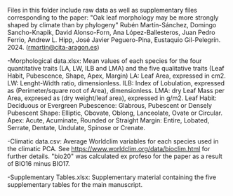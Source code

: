 Files in this folder include raw data as well as supplementary files corresponding to the paper: "Oak leaf morphology may be more strongly shaped by climate than by phylogeny" Rubén Martín-Sánchez, Domingo Sancho-Knapik, David Alonso-Forn, Ana López-Ballesteros, Juan Pedro Ferrio, Andrew L. Hipp, José Javier Peguero-Pina, Eustaquio Gil-Pelegrín. 2024.
(rmartin@cita-aragon.es)

-Morphological data.xlsx: Mean values of each species for the four quantitative traits (LA, LW, ILB and LMA) and the five qualitative traits (Leaf Habit, Pubescence, Shape, Apex, Margin)
LA: Leaf Area, expressed in cm2.
LW: Lenght-Width ratio, dimensionless.
ILB: Index of Lobulation, expressed as (Perimeter/square root of Area), dimensionless.
LMA: dry Leaf Mass per Area, expresed as (dry weight/leaf area), expressed in g/m2.
Leaf Habit: Deciduous or Evergreen
Pubescence: Glabrous, Pubescent or Densely Pubescent
Shape: Elliptic, Obovate, Oblong, Lanceolate, Ovate or Circular. 
Apex: Acute, Acuminate, Rounded or Straight
Margin: Entire, Lobated, Serrate, Dentate, Undulate, Spinose or Crenate.

-Climatic data.csv: Average Worldclim variables for each species used in the climatic PCA. See https://www.worldclim.org/data/bioclim.html for further details. "bio20" was calculated ex profeso for the paper as a result of BIO16 minus BIO17. 

-Supplementary Tables.xlsx: Supplementary material containing the five supplementary tables for the main manuscript.
